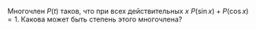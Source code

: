 Многочлен $P(t)$ таков, что при всех действительных $x$  $P(\sin x)+P(\cos x)=1$. Какова может быть степень этого многочлена?